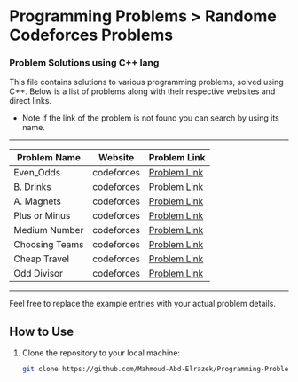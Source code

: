 # Programming Problems > Randome Codeforces Problems

### Problem Solutions using C++ lang

This file contains solutions to various programming problems, solved using C++. Below is a list of problems along with their respective websites and direct links.

* Note if the link of the problem is not found you can search by using its name.
---

| Problem Name               | Website       | Problem Link                                          |
|----------------------------|---------------|-------------------------------------------------------|
| Even_Odds          | codeforces      | [Problem Link](https://codeforces.com/problemset/problem/318/A)|
| B. Drinks          | codeforces      | [Problem Link](https://codeforces.com/problemset/problem/200/B)|
| A. Magnets          | codeforces      | [Problem Link](https://codeforces.com/problemset/problem/344/A)|
| Plus or Minus          | codeforces      | [Problem Link](https://codeforces.com/problemset/problem/1807/A)|
| Medium Number          | codeforces      | [Problem Link](https://codeforces.com/problemset/problem/1760/A)|
| Choosing Teams          | codeforces      | [Problem Link](https://codeforces.com/problemset/problem/432/A)|
| Cheap Travel          | codeforces      | [Problem Link](https://codeforces.com/problemset/problem/466/A)|
| Odd Divisor          | codeforces      | [Problem Link](https://codeforces.com/problemset/problem/1475/A)|

---

Feel free to replace the example entries with your actual problem details.

## How to Use
1. Clone the repository to your local machine:
   ```bash
   git clone https://github.com/Mahmoud-Abd-Elrazek/Programming-Problems.git